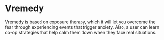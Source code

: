 # Vremedy
Vremedy is based on exposure therapy, which it will let you overcome the fear through experiencing events that trigger anxiety. Also, a user can learn co-op strategies that help calm them down when they face real situations.
